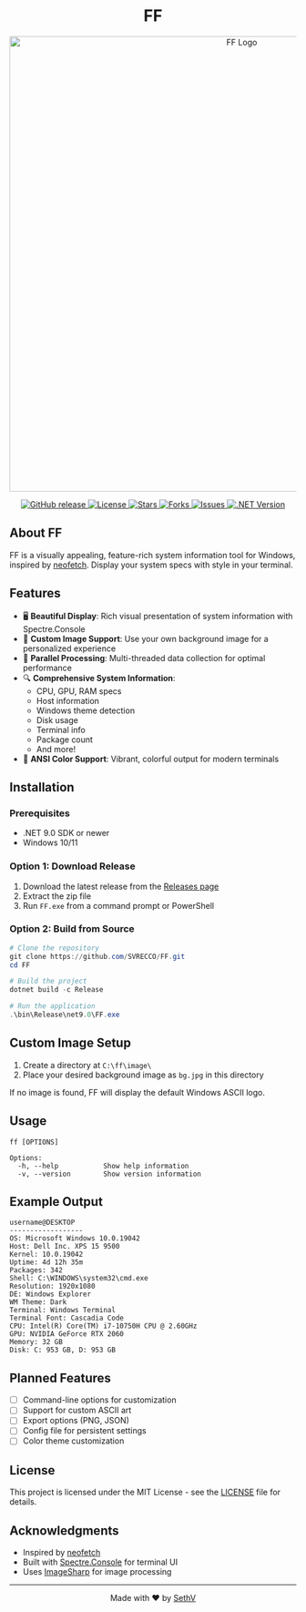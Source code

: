 <h1 align="center">
FF
</h1>
<p align="center">
  <img src="https://techstarwebsolutions.com/images/FF.png" alt="FF Logo" width="800"/>
</p>

<p align="center">
  <a href="https://github.com/SVRECCO/FF/releases">
    <img src="https://img.shields.io/github/v/release/SVRECCO/FF?include_prereleases&style=flat-square" alt="GitHub release">
  </a>
  <a href="https://github.com/SVRECCO/FF/blob/main/LICENSE.md">
    <img src="https://img.shields.io/github/license/SVRECCO/FF?style=flat-square" alt="License">
  </a>
  <a href="https://github.com/SVRECCO/FF/stargazers">
    <img src="https://img.shields.io/github/stars/SVRECCO/FF?style=flat-square" alt="Stars">
  </a>
  <a href="https://github.com/SVRECCO/FF/network/members">
    <img src="https://img.shields.io/github/forks/SVRECCO/FF?style=flat-square" alt="Forks">
  </a>
  <a href="https://github.com/SVRECCO/FF/issues">
    <img src="https://img.shields.io/github/issues/SVRECCO/FF?style=flat-square" alt="Issues">
  </a>
  <a href="https://dotnet.microsoft.com/">
    <img src="https://img.shields.io/badge/.NET-%3E%3D9.0-blueviolet?style=flat-square" alt=".NET Version">
  </a>
</p>

## About FF

FF is a visually appealing, feature-rich system information tool for Windows, inspired by [neofetch](https://github.com/dylanaraps/neofetch). Display your system specs with style in your terminal.

## Features

- 🖥️ **Beautiful Display**: Rich visual presentation of system information with Spectre.Console
- 🎨 **Custom Image Support**: Use your own background image for a personalized experience
- 🚀 **Parallel Processing**: Multi-threaded data collection for optimal performance 
- 🔍 **Comprehensive System Information**: 
  - CPU, GPU, RAM specs
  - Host information
  - Windows theme detection
  - Disk usage
  - Terminal info
  - Package count
  - And more!
- 🌈 **ANSI Color Support**: Vibrant, colorful output for modern terminals

## Installation

### Prerequisites

- .NET 9.0 SDK or newer
- Windows 10/11

### Option 1: Download Release

1. Download the latest release from the [Releases page](https://github.com/SVRECCO/FF/releases)
2. Extract the zip file
3. Run `FF.exe` from a command prompt or PowerShell

### Option 2: Build from Source

```powershell
# Clone the repository
git clone https://github.com/SVRECCO/FF.git
cd FF

# Build the project
dotnet build -c Release

# Run the application
.\bin\Release\net9.0\FF.exe
```

## Custom Image Setup

1. Create a directory at `C:\ff\image\`
2. Place your desired background image as `bg.jpg` in this directory

If no image is found, FF will display the default Windows ASCII logo.

## Usage

```
ff [OPTIONS]

Options:
  -h, --help           Show help information
  -v, --version        Show version information
```

## Example Output

```
username@DESKTOP
------------------
OS: Microsoft Windows 10.0.19042
Host: Dell Inc. XPS 15 9500
Kernel: 10.0.19042
Uptime: 4d 12h 35m
Packages: 342
Shell: C:\WINDOWS\system32\cmd.exe
Resolution: 1920x1080
DE: Windows Explorer
WM Theme: Dark
Terminal: Windows Terminal
Terminal Font: Cascadia Code
CPU: Intel(R) Core(TM) i7-10750H CPU @ 2.60GHz
GPU: NVIDIA GeForce RTX 2060
Memory: 32 GB
Disk: C: 953 GB, D: 953 GB
```

## Planned Features

- [ ] Command-line options for customization
- [ ] Support for custom ASCII art
- [ ] Export options (PNG, JSON)
- [ ] Config file for persistent settings
- [ ] Color theme customization

## License

This project is licensed under the MIT License - see the [LICENSE](LICENSE) file for details.

## Acknowledgments

- Inspired by [neofetch](https://github.com/dylanaraps/neofetch)
- Built with [Spectre.Console](https://spectreconsole.net/) for terminal UI
- Uses [ImageSharp](https://sixlabors.com/products/imagesharp/) for image processing

---

<p align="center">
  Made with ❤️ by <a href="https://github.com/SVRECCO">SethV</a>
</p>

